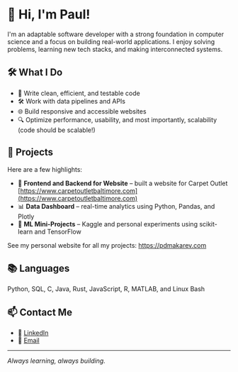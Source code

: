 # 👋 Hi, I'm Paul!

I'm an adaptable software developer with a strong foundation in computer science and a focus on building real-world applications. I enjoy solving problems, learning new tech stacks, and making interconnected systems.

## 🛠️ What I Do

- 🧠 Write clean, efficient, and testable code
- 🛠️ Work with data pipelines and APIs
- 🌐 Build responsive and accessible websites
- 🔍 Optimize performance, usability, and most importantly, scalability (code should be scalable!)

## 🚀 Projects

Here are a few highlights:
- 🔧 **Frontend and Backend for Website** – built a website for Carpet Outlet [https://www.carpetoutletbaltimore.com](https://www.carpetoutletbaltimore.com)
- 📊 **Data Dashboard** – real-time analytics using Python, Pandas, and Plotly
- 🧠 **ML Mini-Projects** – Kaggle and personal experiments using scikit-learn and TensorFlow

See my personal website for all my projects: https://pdmakarev.com

## 📚 Languages

Python, SQL, C, Java, Rust, JavaScript, R, MATLAB, and Linux Bash

## 📫 Contact Me

- 🔗 [LinkedIn](https://linkedin.com/in/paul-makarevich)
- 📧 [Email](mailto:pdmakarev@gmail.com)

---

*Always learning, always building.*
